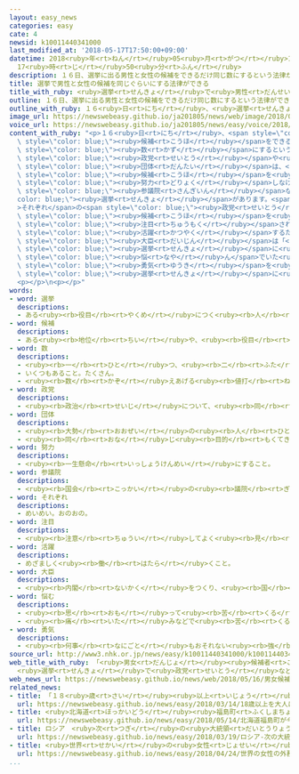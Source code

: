 ```yaml
---
layout: easy_news
categories: easy
cate: 4
newsid: k10011440341000
last_modified_at: '2018-05-17T17:50:00+09:00'
datetime: 2018<ruby>年<rt>ねん</rt></ruby>05<ruby>月<rt>がつ</rt></ruby>17<ruby>日<rt>にち</rt></ruby>
  17<ruby>時<rt>じ</rt></ruby>50<ruby>分<rt>ふん</rt></ruby>
description: １６日、選挙に出る男性と女性の候補をできるだけ同じ数にするという法律ができました。
title: 選挙で男性と女性の候補を同じぐらいにする法律ができる
title_with_ruby: <ruby>選挙<rt>せんきょ</rt></ruby>で<ruby>男性<rt>だんせい</rt></ruby>と<ruby>女性<rt>じょせい</rt></ruby>の<ruby>候補<rt>こうほ</rt></ruby>を<ruby>同<rt>おな</rt></ruby>じぐらいにする<ruby>法律<rt>ほうりつ</rt></ruby>ができる
outline: １６日、選挙に出る男性と女性の候補をできるだけ同じ数にするという法律ができました。
outline_with_ruby: １６<ruby>日<rt>にち</rt></ruby>、<ruby>選挙<rt>せんきょ</rt></ruby>に<ruby>出<rt>で</rt></ruby>る<ruby>男性<rt>だんせい</rt></ruby>と<ruby>女性<rt>じょせい</rt></ruby>の<ruby>候補<rt>こうほ</rt></ruby>をできるだけ<ruby>同<rt>おな</rt></ruby>じ<ruby>数<rt>かず</rt></ruby>にするという<ruby>法律<rt>ほうりつ</rt></ruby>ができました。
image_url: https://newswebeasy.github.io/ja201805/news/web/image/2018/05/16/K10011440341_1805161507_1805161508_01_03.jpg
voice_url: https://newswebeasy.github.io/ja201805/news/easy/voice/2018/05/17/k10011440341000.mp4
content_with_ruby: "<p>１６<ruby>日<rt>にち</rt></ruby>、<span style=\"color: blue;\"><ruby>選挙<rt>せんきょ</rt></ruby></span>に<ruby>出<rt>で</rt></ruby>る<ruby>男性<rt>だんせい</rt></ruby>と<ruby>女性<rt>じょせい</rt></ruby>の<span\
  \ style=\"color: blue;\"><ruby>候補<rt>こうほ</rt></ruby></span>をできるだけ<ruby>同<rt>おな</rt></ruby>じ<span\
  \ style=\"color: blue;\"><ruby>数<rt>かず</rt></ruby></span>にするという<ruby>法律<rt>ほうりつ</rt></ruby>ができました。これから<span\
  \ style=\"color: blue;\"><ruby>政党<rt>せいとう</rt></ruby></span>や<ruby>政治<rt>せいじ</rt></ruby>の<span\
  \ style=\"color: blue;\"><ruby>団体<rt>だんたい</rt></ruby></span>は、<ruby>男性<rt>だんせい</rt></ruby>と<ruby>女性<rt>じょせい</rt></ruby>の<span\
  \ style=\"color: blue;\"><ruby>候補<rt>こうほ</rt></ruby></span>を<ruby>同<rt>おな</rt></ruby>じぐらい<ruby>出<rt>だ</rt></ruby>すように<span\
  \ style=\"color: blue;\"><ruby>努力<rt>どりょく</rt></ruby></span>しなければなりません。</p>\n<p><ruby>来年<rt>らいねん</rt></ruby>は<span\
  \ style=\"color: blue;\"><ruby>参議院<rt>さんぎいん</rt></ruby></span>などの<span style=\"\
  color: blue;\"><ruby>選挙<rt>せんきょ</rt></ruby></span>があります。<span style=\"color: blue;\"\
  >それぞれ</span>の<span style=\"color: blue;\"><ruby>政党<rt>せいとう</rt></ruby></span>がどのくらい<ruby>女性<rt>じょせい</rt></ruby>の<span\
  \ style=\"color: blue;\"><ruby>候補<rt>こうほ</rt></ruby></span>を<ruby>出<rt>だ</rt></ruby>すか<span\
  \ style=\"color: blue;\"><ruby>注目<rt>ちゅうもく</rt></ruby></span>されます。</p>\n<p><ruby>女性<rt>じょせい</rt></ruby>が<span\
  \ style=\"color: blue;\"><ruby>活躍<rt>かつやく</rt></ruby></span>するための<ruby>仕事<rt>しごと</rt></ruby>をしている<ruby>野田<rt>のだ</rt></ruby><span\
  \ style=\"color: blue;\"><ruby>大臣<rt>だいじん</rt></ruby></span>は「<ruby>法律<rt>ほうりつ</rt></ruby>ができて、とてもうれしいです。これから<ruby>日本<rt>にっぽん</rt></ruby>の<ruby>政治<rt>せいじ</rt></ruby>が<ruby>大<rt>おお</rt></ruby>きく<ruby>変<rt>か</rt></ruby>わると<ruby>思<rt>おも</rt></ruby>います。<span\
  \ style=\"color: blue;\"><ruby>選挙<rt>せんきょ</rt></ruby></span>に<ruby>出<rt>で</rt></ruby>るかどうか<span\
  \ style=\"color: blue;\"><ruby>悩<rt>なや</rt></ruby>ん</span>でいた<ruby>女性<rt>じょせい</rt></ruby>は、<span\
  \ style=\"color: blue;\"><ruby>勇気<rt>ゆうき</rt></ruby></span>を<ruby>持<rt>も</rt></ruby>って<span\
  \ style=\"color: blue;\"><ruby>選挙<rt>せんきょ</rt></ruby></span>に<ruby>出<rt>で</rt></ruby>てほしいと<ruby>思<rt>おも</rt></ruby>います」と<ruby>話<rt>はな</rt></ruby>しました。</p>\n\
  <p></p>\n<p></p>"
words:
- word: 選挙
  descriptions:
  - ある<ruby><rb>役目</rb><rt>やくめ</rt></ruby>につく<ruby><rb>人</rb><rt>ひと</rt></ruby>を、<ruby><rb>大勢</rb><rt>おおぜい</rt></ruby>の<ruby><rb>中</rb><rt>なか</rt></ruby>から<ruby><rb>選</rb><rt>えら</rt></ruby>ぶこと。
- word: 候補
  descriptions:
  - ある<ruby><rb>地位</rb><rt>ちい</rt></ruby>や、<ruby><rb>役目</rb><rt>やくめ</rt></ruby>につく<ruby><rb>資格</rb><rt>しかく</rt></ruby>のあること。また、<ruby><rb>選</rb><rt>えら</rt></ruby>ばれる<ruby><rb>可能性</rb><rt>かのうせい</rt></ruby>がある<ruby><rb>人</rb><rt>ひと</rt></ruby>や<ruby><rb>物</rb><rt>もの</rt></ruby>。
- word: 数
  descriptions:
  - <ruby><rb>一</rb><rt>ひと</rt></ruby>つ、<ruby><rb>二</rb><rt>ふた</rt></ruby>つ、<ruby><rb>三</rb><rt>みっ</rt></ruby>つなどと<ruby><rb>数</rb><rt>かぞ</rt></ruby>えた<ruby><rb>物</rb><rt>もの</rt></ruby>の<ruby><rb>数量</rb><rt>すうりょう</rt></ruby>。すう。
  - いくつもあること。たくさん。
  - <ruby><rb>数</rb><rt>かぞ</rt></ruby>えあげる<ruby><rb>値打</rb><rt>ねう</rt></ruby>ちのあるもの。なかま。
- word: 政党
  descriptions:
  - <ruby><rb>政治</rb><rt>せいじ</rt></ruby>について、<ruby><rb>同</rb><rt>おな</rt></ruby>じ<ruby><rb>考</rb><rt>かんが</rt></ruby>えを<ruby><rb>持</rb><rt>も</rt></ruby>つ<ruby><rb>人</rb><rt>ひと</rt></ruby>たちが<ruby><rb>集</rb><rt>あつ</rt></ruby>まって<ruby><rb>作</rb><rt>つく</rt></ruby>った<ruby><rb>団体</rb><rt>だんたい</rt></ruby>。
- word: 団体
  descriptions:
  - <ruby><rb>大勢</rb><rt>おおぜい</rt></ruby>の<ruby><rb>人</rb><rt>ひと</rt></ruby>の<ruby><rb>集</rb><rt>あつ</rt></ruby>まり。
  - <ruby><rb>同</rb><rt>おな</rt></ruby>じ<ruby><rb>目的</rb><rt>もくてき</rt></ruby>を<ruby><rb>持</rb><rt>も</rt></ruby>った<ruby><rb>人々</rb><rt>ひとびと</rt></ruby>の<ruby><rb>集</rb><rt>あつ</rt></ruby>まり。
- word: 努力
  descriptions:
  - <ruby><rb>一生懸命</rb><rt>いっしょうけんめい</rt></ruby>にすること。
- word: 参議院
  descriptions:
  - <ruby><rb>国会</rb><rt>こっかい</rt></ruby>の<ruby><rb>議院</rb><rt>ぎいん</rt></ruby>の<ruby><rb>一</rb><rt>ひと</rt></ruby>つ。<ruby><rb>衆議院</rb><rt>しゅうぎいん</rt></ruby>で<ruby><rb>決</rb><rt>き</rt></ruby>まった<ruby><rb>予算</rb><rt>よさん</rt></ruby>や<ruby><rb>法律</rb><rt>ほうりつ</rt></ruby>などを、もう<ruby><rb>一度</rb><rt>いちど</rt></ruby><ruby><rb>検討</rb><rt>けんとう</rt></ruby>するところ。<ruby><rb>解散</rb><rt>かいさん</rt></ruby>はない。
- word: それぞれ
  descriptions:
  - めいめい。おのおの。
- word: 注目
  descriptions:
  - <ruby><rb>注意</rb><rt>ちゅうい</rt></ruby>してよく<ruby><rb>見</rb><rt>み</rt></ruby>ること。
- word: 活躍
  descriptions:
  - めざましく<ruby><rb>働</rb><rt>はたら</rt></ruby>くこと。
- word: 大臣
  descriptions:
  - <ruby><rb>内閣</rb><rt>ないかく</rt></ruby>をつくり、<ruby><rb>国</rb><rt>くに</rt></ruby>の<ruby><rb>政治</rb><rt>せいじ</rt></ruby>で、もっとも<ruby><rb>責任</rb><rt>せきにん</rt></ruby>のある<ruby><rb>人</rb><rt>ひと</rt></ruby>。<ruby><rb>総理大臣</rb><rt>そうりだいじん</rt></ruby>と<ruby><rb>国務大臣</rb><rt>こくむだいじん</rt></ruby>とがある。
- word: 悩む
  descriptions:
  - <ruby><rb>思</rb><rt>おも</rt></ruby>って<ruby><rb>苦</rb><rt>くる</rt></ruby>しむ。<ruby><rb>心配</rb><rt>しんぱい</rt></ruby>する。
  - <ruby><rb>痛</rb><rt>いた</rt></ruby>みなどで<ruby><rb>苦</rb><rt>くる</rt></ruby>しむ。
- word: 勇気
  descriptions:
  - <ruby><rb>何事</rb><rt>なにごと</rt></ruby>もおそれない<ruby><rb>強</rb><rt>つよ</rt></ruby>い<ruby><rb>心</rb><rt>こころ</rt></ruby>。
source_url: http://www3.nhk.or.jp/news/easy/k10011440341000/k10011440341000.html
web_title_with_ruby: 「<ruby>男女<rt>だんじょ</rt></ruby><ruby>候補者<rt>こうほしゃ</rt></ruby><ruby>均等法<rt>きんとうほう</rt></ruby>」<ruby>成立<rt>せいりつ</rt></ruby>
  <ruby>選挙<rt>せんきょ</rt></ruby>で<ruby>政党<rt>せいとう</rt></ruby>など<ruby>自主的<rt>じしゅてき</rt></ruby><ruby>取<rt>と</rt></ruby>り<ruby>組<rt>く</rt></ruby>み
web_news_url: https://newswebeasy.github.io/news/web/2018/05/16/男女候補者均等法成立-選挙で政党など自主的取り組み
related_news:
- title: 「１８<ruby>歳<rt>さい</rt></ruby><ruby>以上<rt>いじょう</rt></ruby>を<ruby>大人<rt>おとな</rt></ruby>にする」<ruby>新<rt>あたら</rt></ruby>しい<ruby>法律<rt>ほうりつ</rt></ruby>の<ruby>案<rt>あん</rt></ruby>を<ruby>決<rt>き</rt></ruby>める
  url: https://newswebeasy.github.io/news/easy/2018/03/14/18歳以上を大人にする新しい法律の案を決める
- title: <ruby>北海道<rt>ほっかいどう</rt></ruby><ruby>福島町<rt>ふくしまちょう</rt></ruby>が<ruby>今年<rt>ことし</rt></ruby>も<ruby>女性<rt>じょせい</rt></ruby>の<ruby>相撲<rt>すもう</rt></ruby><ruby>大会<rt>たいかい</rt></ruby>を<ruby>開<rt>ひら</rt></ruby>く
  url: https://newswebeasy.github.io/news/easy/2018/05/14/北海道福島町が今年も女性の相撲大会を開く
- title: ロシア　<ruby>次<rt>つぎ</rt></ruby>の<ruby>大統領<rt>だいとうりょう</rt></ruby>はプーチンさんに<ruby>決<rt>き</rt></ruby>まる
  url: https://newswebeasy.github.io/news/easy/2018/03/19/ロシア-次の大統領はプーチンさんに決まる
- title: <ruby>世界<rt>せかい</rt></ruby>の<ruby>女性<rt>じょせい</rt></ruby>の<ruby>外務大臣<rt>がいむだいじん</rt></ruby>だけが<ruby>集<rt>あつ</rt></ruby>まる<ruby>会議<rt>かいぎ</rt></ruby>を９<ruby>月<rt>がつ</rt></ruby>にカナダで<ruby>開<rt>ひら</rt></ruby>く
  url: https://newswebeasy.github.io/news/easy/2018/04/24/世界の女性の外務大臣だけが集まる会議を9月にカナダで開く
...
```

